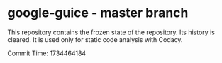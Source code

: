 # google-guice - master branch

This repository contains the frozen state of the repository.
Its history is cleared. It is used only for static code
analysis with Codacy.

Commit Time: 1734464184